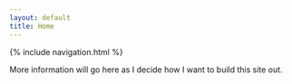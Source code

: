 ```yaml
---
layout: default
title: Home
---
```


{% include navigation.html %}

More information will go here as I decide how I want to build this site out.